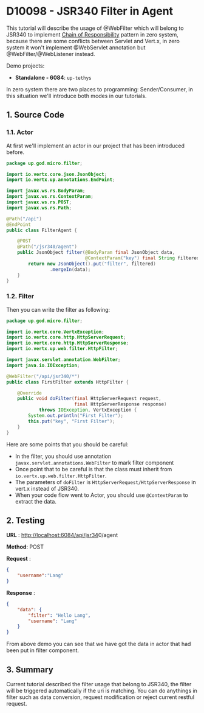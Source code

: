 # D10098 - JSR340 Filter in Agent

This tutorial will describe the usage of @WebFilter which will belong to JSR340 to implement [Chain of Responsibility](https://en.wikipedia.org/wiki/Chain-of-responsibility_pattern) pattern in zero system, because there are some conflicts between Servlet and Vert.x, in zero system it won't implement @WebServlet annotation but @WebFilter/@WebListener instead.

Demo projects:

* **Standalone - 6084**: `up-tethys`

In zero system there are two places to programming: Sender/Consumer, in this situation we'll introduce both modes in our tutorials.

## 1. Source Code

### 1.1. Actor

At first we'll implement an actor in our project that has been introduced before.

```java
package up.god.micro.filter;

import io.vertx.core.json.JsonObject;
import io.vertx.up.annotations.EndPoint;

import javax.ws.rs.BodyParam;
import javax.ws.rs.ContextParam;
import javax.ws.rs.POST;
import javax.ws.rs.Path;

@Path("/api")
@EndPoint
public class FilterAgent {

    @POST
    @Path("/jsr340/agent")
    public JsonObject filter(@BodyParam final JsonObject data,
                             @ContextParam("key") final String filtered) {
        return new JsonObject().put("filter", filtered)
                .mergeIn(data);
    }
}
```

### 1.2. Filter

Then you can write the filter as following:

```java
package up.god.micro.filter;

import io.vertx.core.VertxException;
import io.vertx.core.http.HttpServerRequest;
import io.vertx.core.http.HttpServerResponse;
import io.vertx.up.web.filter.HttpFilter;

import javax.servlet.annotation.WebFilter;
import java.io.IOException;

@WebFilter("/api/jsr340/*")
public class FirstFilter extends HttpFilter {

    @Override
    public void doFilter(final HttpServerRequest request,
                         final HttpServerResponse response)
            throws IOException, VertxException {
        System.out.println("First Filter");
        this.put("key", "First Filter");
    }
}
```

Here are some points that you should be careful:

* In the filter, you should use annotation `javax.servlet.annotations.WebFilter` to mark filter component
* Once point that to be careful is that the class must inherit from `io.vertx.up.web.filter.HttpFilter`.
* The parameters of `doFilter` is `HttpServerRequest/HttpServerResponse` in vert.x instead of JSR340.
* When your code flow went to Actor, you should use `@ContextParam` to extract the data.

## 2. Testing

**URL** : [http://localhost:6084/api/jsr34](http://localhost:6084/api/jsr340)0/agent

**Method**: POST

**Request** :

```json
{
    "username":"Lang"
}
```

**Response** :

```json
{
    "data": {
        "filter": "Hello Lang",
        "username": "Lang"
    }
}
```

From above demo you can see that we have got the data in actor that had been put in filter component.

## 3. Summary

Current tutorial described the filter usage that belong to JSR340, the filter will be triggered automatically if the uri is matching. You can do anythings in filter such as data conversion, request modification or reject current restful request.

